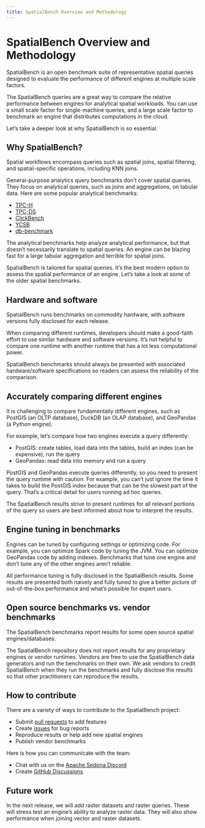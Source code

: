 ```yaml
---
title: SpatialBench Overview and Methodology
---
```


<!---
  Licensed to the Apache Software Foundation (ASF) under one
  or more contributor license agreements.  See the NOTICE file
  distributed with this work for additional information
  regarding copyright ownership.  The ASF licenses this file
  to you under the Apache License, Version 2.0 (the
  "License"); you may not use this file except in compliance
  with the License.  You may obtain a copy of the License at
    http://www.apache.org/licenses/LICENSE-2.0
  Unless required by applicable law or agreed to in writing,
  software distributed under the License is distributed on an
  "AS IS" BASIS, WITHOUT WARRANTIES OR CONDITIONS OF ANY
  KIND, either express or implied.  See the License for the
  specific language governing permissions and limitations
  under the License.
-->

# SpatialBench Overview and Methodology

SpatialBench is an open benchmark suite of representative spatial queries designed to evaluate the performance of different engines at multiple scale factors.

The SpatialBench queries are a great way to compare the relative performance between engines for analytical spatial workloads.  You can use a small scale factor for single-machine queries, and a large scale factor to benchmark an engine that distributes computations in the cloud.

Let’s take a deeper look at why SpatialBench is so essential.

## Why SpatialBench?

Spatial workflows encompass queries such as spatial joins, spatial filtering, and spatial-specific operations, including KNN joins.

General-purpose analytics query benchmarks don’t cover spatial queries.  They focus on analytical queries, such as joins and aggregations, on tabular data. Here are some popular analytical benchmarks:

* [TPC-H](https://www.tpc.org/tpch/)
* [TPC-DS](https://www.tpc.org/tpcds/)
* [ClickBench](https://benchmark.clickhouse.com/)
* [YCSB](https://github.com/brianfrankcooper/YCSB)
* [db-benchmark](https://duckdblabs.github.io/db-benchmark/)

The analytical benchmarks help analyze analytical performance, but that doesn’t necessarily translate to spatial queries.  An engine can be blazing fast for a large tabular aggregation and terrible for spatial joins.

SpatialBench is tailored for spatial queries.  It’s the best modern option to assess the spatial performance of an engine.  Let’s take a look at some of the older spatial benchmarks.

## Hardware and software

SpatialBench runs benchmarks on commodity hardware, with software versions fully disclosed for each release.

When comparing different runtimes, developers should make a good-faith effort to use similar hardware and software versions.  It’s not helpful to compare one runtime with another runtime that has a lot less computational power.

SpatialBench benchmarks should always be presented with associated hardware/software specifications so readers can assess the reliability of the comparison.

## Accurately comparing different engines

It is challenging to compare fundamentally different engines, such as PostGIS (an OLTP database), DuckDB (an OLAP database), and GeoPandas (a Python engine).

For example, let’s compare how two engines execute a query differently:

* PostGIS: create tables, load data into the tables, build an index (can be expensive), run the query
* GeoPandas: read data into memory and run a query

PostGIS and GeoPandas execute queries differently, so you need to present the query runtime with caution.  For example, you can’t just ignore the time it takes to build the PostGIS index because that can be the slowest part of the query.  That’s a critical detail for users running ad hoc queries.

The SpatialBench results strive to present runtimes for all relevant portions of the query so users are best informed about how to interpret the results.

## Engine tuning in benchmarks

Engines can be tuned by configuring settings or optimizing code.  For example, you can optimize Spark code by tuning the JVM.  You can optimize GeoPandas code by adding indexes.  Benchmarks that tune one engine and don’t tune any of the other engines aren’t reliable.

All performance tuning is fully disclosed in the SpatialBench results.  Some results are presented both naively and fully tuned to give a better picture of out-of-the-box performance and what’s possible for expert users.

## Open source benchmarks vs. vendor benchmarks

The SpatialBench benchmarks report results for some open source spatial engines/databases.

The SpatialBench repository does not report results for any proprietary engines or vendor runtimes.  Vendors are free to use the SpatialBench data generators and run the benchmarks on their own.  We ask vendors to credit SpatialBench when they run the benchmarks and fully disclose the results so that other practitioners can reproduce the results.

## How to contribute

There are a variety of ways to contribute to the SpatialBench project:

* Submit [pull requests](https://github.com/apache/sedona-spatialbench/pulls) to add features
* Create [issues](https://github.com/apache/sedona-spatialbench/issues) for bug reports
* Reproduce results or help add new spatial engines
* Publish vendor benchmarks

Here is how you can communicate with the team:

* Chat with us on the [Apache Sedona Discord](https://discord.gg/9A3k5dEBsY)
* Create [GitHub Discussions](https://github.com/apache/sedona/discussions)

## Future work

In the next release, we will add raster datasets and raster queries.  These will stress test an engine’s ability to analyze raster data.  They will also show performance when joining vector and raster datasets.
